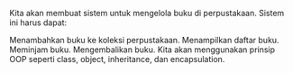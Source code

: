 Kita akan membuat sistem untuk mengelola buku di perpustakaan. Sistem ini harus dapat:

Menambahkan buku ke koleksi perpustakaan.
Menampilkan daftar buku.
Meminjam buku.
Mengembalikan buku.
Kita akan menggunakan prinsip OOP seperti class, object, inheritance, dan encapsulation.
